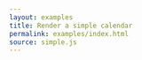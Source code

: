 ```yaml
---
layout: examples
title: Render a simple calendar
permalink: examples/index.html
source: simple.js
---
```

